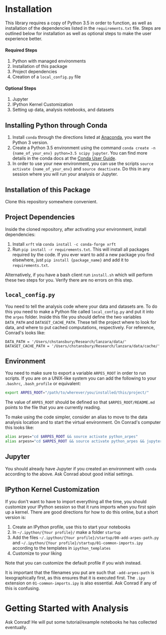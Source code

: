 # Installation

This library requires a copy of Python 3.5 in order  to function, as well as installation of the dependencies listed 
in the ```requirements.txt``` file. Steps are outlined below for installation as well as optional steps to make the
user experience better.

#### Required Steps

1. Python with managed environments
2. Installation of this package
3. Project dependencies
4. Creation of a ```local_config.py``` file

#### Optional Steps

1. Jupyter
2. IPython Kernel Customization
3. Setting up data, analysis notebooks, and datasets


## Installing Python through Conda

1. Install `conda` through the directions listed at [Anaconda](https://www.anaconda.com/download/), you want the Python 
3 version.
2. Create a Python 3.5 environment using the command ``conda create -n {name_of_your_env} python=3.5 scipy jupyter``. 
You can find more details in the conda docs at the 
[Conda User Guide](https://conda.io/docs/user-guide/tasks/manage-environments.html).
3. In order to use your new environment, you can use the scripts `source activate {name_of_your_env}` 
and `source deactivate`. Do this in any session where you will run your analysis or Jupyter.  

## Installation of this Package

Clone this repository somewhere convenient.

## Project Dependencies

Inside the cloned repository, after activating your environment, install dependencies:

1. Install `xrft` via `conda install -c conda-forge xrft`
2. Run `pip install -r requirements.txt`. This will
install all packages required by the code. If you ever want to add a new package you find elsewhere, just 
`pip install {package_name}` and add it to `requirements.txt`.

Alternatively, if you have a bash client run `install.sh` which will perform these two steps for you. 
Verify there are no errors on this step.  

## `local_config.py`

You need to tell the analysis code where your data and datasets are. To do this you need to make a 
Python file called `local_config.py` and put it into the `arpes` folder. Inside this file you 
should define the two variables `DATA_PATH` and `DATASET_CACHE_PATH`. These tell the project
where to look for data, and where to put cached computations, respectively. For reference, 
Conrad's looks like:

```
DATA_PATH = '/Users/chstansbury/Research/lanzara/data/'
DATASET_CACHE_PATH = '/Users/chstansbury/Research/lanzara/data/cache/'
```

## Environment

You need to make sure to export a variable ``ARPES_ROOT`` in order to run scripts. If you are on a UNIX-like system
you can add the following to your ``.bashrc``, ``.bash_profile`` or equivalent:

```bash
export ARPES_ROOT="/path/to/wherever/you/installed/this/project/"
```

The value of ``ARPES_ROOT`` should be defined so that ``$ARPES_ROOT/README.md`` points to the file that you 
are currently reading.

To make using the code simpler, consider an alias to move to the data analysis location and to start the 
virtual environment. On Conrad's computer this looks like:

```bash
alias arpes="cd $ARPES_ROOT && source activate python_arpes"
alias arpesn="cd $ARPES_ROOT && source activate python_arpes && jupyter notebook"
```

## Jupyter

You should already have Jupyter if you created an environment with `conda` according to the above. Ask Conrad
about good initial settings.

## IPython Kernel Customization

If you don't want to have to import everything all the time, you should customize your IPython session so that it
runs imports when you first spin up a kernel. There are good directions for how to do this online, but a short 
version is:

1. Create an IPython profile, use this to start your notebooks
2. In ``~/.ipython/{Your profile}/`` make a folder `startup`
3. Add the files ``~/.ipython/{Your profile}/startup/00-add-arpes-path.py`` and 
``~/.ipython/{Your profile}/startup/01-common-imports.ipy`` according to the templates in `ipython_templates`
4. Customize to your liking

Note that you can customize the default profile if you wish instead.

It is important that the filenames you put are such that ``-add-arpes-path`` is lexographically first, as this ensures
that it is executed first. The ``.ipy`` extension on ``01-common-imports.ipy`` is also essential.
Ask Conrad if any of this is confusing.

# Getting Started with Analysis

Ask Conrad! He will put some tutorial/example notebooks he has collected eventually.